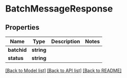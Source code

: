# BatchMessageResponse

## Properties
Name | Type | Description | Notes
------------ | ------------- | ------------- | -------------
**batchid** | **string** |  | 
**status** | **string** |  | 

[[Back to Model list]](../README.md#documentation-for-models) [[Back to API list]](../README.md#documentation-for-api-endpoints) [[Back to README]](../README.md)



